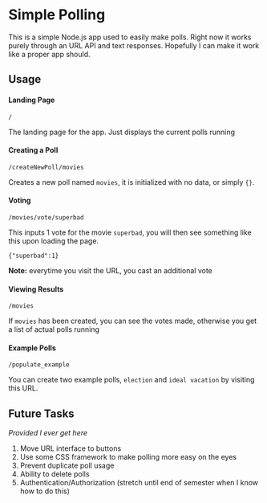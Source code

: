 # Simple Polling

This is a simple Node.js app used to easily make polls. Right now it works purely through an URL API and text responses. Hopefully I can make it work like a proper app should.

## Usage

#### Landing Page
```URL
/
```
The landing page for the app. Just displays the current polls running

#### Creating a Poll
```
/createNewPoll/movies
```
Creates a new poll named `movies`, it is initialized with no data, or simply `{}`.

#### Voting
```
/movies/vote/superbad
```
This inputs 1 vote for the movie `superbad`, you will then see something like this upon loading the page.

```
{"superbad":1}
```
**Note:** everytime you visit the URL, you cast an additional vote


#### Viewing Results

```
/movies
```
If `movies` has been created, you can see the votes made, otherwise you get a list of actual polls running

#### Example Polls
```
/populate_example
```
You can create two example polls, `election` and `ideal vacation` by visiting this URL.

## Future Tasks

*Provided I ever get here*

1. Move URL interface to buttons
2. Use some CSS framework to make polling more easy on the eyes
3. Prevent duplicate poll usage
4. Ability to delete polls
5. Authentication/Authorization (stretch until end of semester when I know how to do this)
